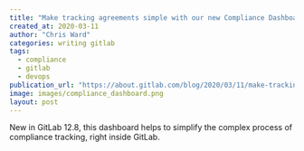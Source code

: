 ```yaml
---
title: "Make tracking agreements simple with our new Compliance Dashboard"
created_at: 2020-03-11
author: "Chris Ward"
categories: writing gitlab
tags: 
  - compliance
  - gitlab
  - devops
publication_url: "https://about.gitlab.com/blog/2020/03/11/make-tracking-agreements-simple-compliance-dashboard/"
image: images/compliance_dashboard.png
layout: post
---
```

New in GitLab 12.8, this dashboard helps to simplify the complex process of compliance tracking, right inside GitLab.